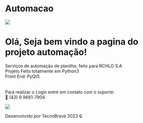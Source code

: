 # Automacao
<image src='https://github.com/TecnoBreve/Automacao/blob/main/img/man.png'></image>
<h1>Olá, Seja bem vindo a pagina do projeto automação!</h1>
Serviços de automação de planilha, feito para RCHLO S.A <br>
Projeto Feito totalmente em Python3 <br>
Front End: PyQt5. <br><br>
<br>
Para realizar o Login entre em contato com o suporte:<br>
📱 (43) 9 9661-7904

<image src='https://github.com/TecnoBreve/Automacao/blob/main/img/man.png'></image>

<p>Desenvolvido por TecnoBreve 2023 ₢</p>
